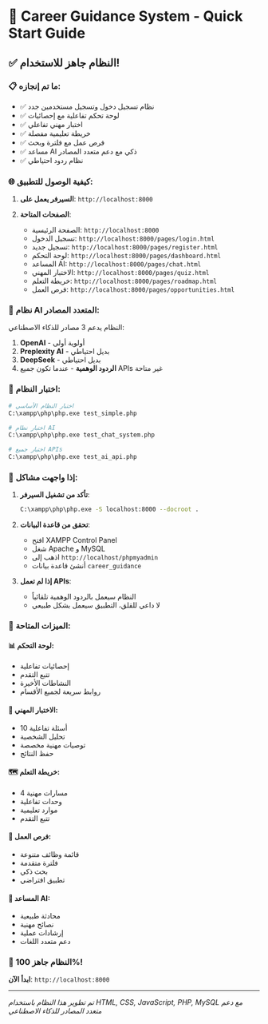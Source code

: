 # 🚀 Career Guidance System - Quick Start Guide

## ✅ النظام جاهز للاستخدام!

### 📋 ما تم إنجازه:
- ✅ نظام تسجيل دخول وتسجيل مستخدمين جدد
- ✅ لوحة تحكم تفاعلية مع إحصائيات
- ✅ اختبار مهني تفاعلي
- ✅ خريطة تعليمية مفصلة
- ✅ فرص عمل مع فلترة وبحث
- ✅ مساعد AI ذكي مع دعم متعدد المصادر
- ✅ نظام ردود احتياطي

### 🌐 كيفية الوصول للتطبيق:

1. **السيرفر يعمل على**: `http://localhost:8000`

2. **الصفحات المتاحة**:
   - الصفحة الرئيسية: `http://localhost:8000`
   - تسجيل الدخول: `http://localhost:8000/pages/login.html`
   - تسجيل جديد: `http://localhost:8000/pages/register.html`
   - لوحة التحكم: `http://localhost:8000/pages/dashboard.html`
   - المساعد AI: `http://localhost:8000/pages/chat.html`
   - الاختبار المهني: `http://localhost:8000/pages/quiz.html`
   - خريطة التعلم: `http://localhost:8000/pages/roadmap.html`
   - فرص العمل: `http://localhost:8000/pages/opportunities.html`

### 🤖 نظام AI المتعدد المصادر:

النظام يدعم 3 مصادر للذكاء الاصطناعي:
1. **OpenAI** - أولوية أولى
2. **Preplexity AI** - بديل احتياطي
3. **DeepSeek** - بديل احتياطي
4. **الردود الوهمية** - عندما تكون جميع APIs غير متاحة

### 🧪 اختبار النظام:

```bash
# اختبار النظام الأساسي
C:\xampp\php\php.exe test_simple.php

# اختبار نظام AI
C:\xampp\php\php.exe test_chat_system.php

# اختبار جميع APIs
C:\xampp\php\php.exe test_ai_api.php
```

### 🔧 إذا واجهت مشاكل:

1. **تأكد من تشغيل السيرفر**:
   ```bash
   C:\xampp\php\php.exe -S localhost:8000 --docroot .
   ```

2. **تحقق من قاعدة البيانات**:
   - افتح XAMPP Control Panel
   - شغل Apache و MySQL
   - اذهب إلى `http://localhost/phpmyadmin`
   - أنشئ قاعدة بيانات `career_guidance`

3. **إذا لم تعمل APIs**:
   - النظام سيعمل بالردود الوهمية تلقائياً
   - لا داعي للقلق، التطبيق سيعمل بشكل طبيعي

### 🎯 الميزات المتاحة:

#### 📊 لوحة التحكم:
- إحصائيات تفاعلية
- تتبع التقدم
- النشاطات الأخيرة
- روابط سريعة لجميع الأقسام

#### 🧠 الاختبار المهني:
- 10 أسئلة تفاعلية
- تحليل الشخصية
- توصيات مهنية مخصصة
- حفظ النتائج

#### 🗺️ خريطة التعلم:
- 4 مسارات مهنية
- وحدات تفاعلية
- موارد تعليمية
- تتبع التقدم

#### 💼 فرص العمل:
- قائمة وظائف متنوعة
- فلترة متقدمة
- بحث ذكي
- تطبيق افتراضي

#### 💬 المساعد AI:
- محادثة طبيعية
- نصائح مهنية
- إرشادات عملية
- دعم متعدد اللغات

### 🎉 النظام جاهز 100%!

**ابدأ الآن**: `http://localhost:8000`

---
*تم تطوير هذا النظام باستخدام HTML, CSS, JavaScript, PHP, MySQL مع دعم متعدد المصادر للذكاء الاصطناعي*
